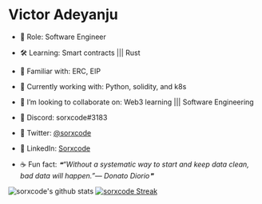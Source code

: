 # Victor Adeyanju

- 🔭 Role: Software Engineer
- 🛠 Learning: Smart contracts ||| Rust
- 🤹‍ Familiar with: ERC, EIP
- 🎯 Currently working with: Python, solidity, and k8s
- 🏓 I’m looking to collaborate on: Web3 learning ||| Software Engineering
- 🍜 Discord: sorxcode#3183
- 🍜 Twitter: [@sorxcode](https://twitter.com/sorxcode)
- 🍜 LinkedIn: [Sorxcode](http://linkedin.com/in/sorxcodex)

- ☕ Fun fact: <!--STARTS_HERE_QUOTE_README-->
<i>❝“Without a systematic way to start and keep data clean, bad data will happen.”— Donato Diorio❞</i>
<!--ENDS_HERE_QUOTE_README-->

![sorxcode's github stats](https://github-readme-stats.vercel.app/api?username=sorxcode&show_icons=true&theme=highcontrast)
[![sorxcode Streak](https://github-readme-streak-stats.herokuapp.com/?user=sorxcode&theme=dark)](https://git.io/streak-stats)
